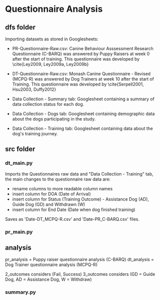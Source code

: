 # Questionnaire Analysis 

## dfs folder
Importing datasets as stored in Googlesheets:
- PR-Questionnaire-Raw.csv: Canine Behaviour Asssessment Research Questionnaire (C-BARQ) was answered by Puppy Raisers at week 0 after the start of training. This questionnaire was developed by \cite{Ley2009, Ley2009a, Ley2009b}

- DT-Questionnaire-Raw.csv: Monash Canine Questionnaire - Revised (MCPQ-R) was answered by Dog Trainers at week 10 after the start of Training. This questionnaire was developed by \cite{Serpell2001, Hsu2003, Duffy2012}

- Data Collection - Summary tab: Googlesheet containing a summary of data collection status for each dog.

- Data Collection - Dogs tab: Googlesheet containing demographic data about the dogs participating in the study.

- Data Collection - Training tab: Googlesheet  containing data about the dog's training journey.

## src folder

### dt_main.py
Imports the Questionnaires raw data and "Data Collection - Training" tab, the main changes to the questionnaire raw data are:

- rename columns to more readable column names
- insert column for DOA (Date of Arrival)
- insert column for Status (Training Outcome) - Assistance Dog (AD), Guide Dog (GD) and Withdrawn (W)
- insert column for End Date (Date when dog finished training)

Saves as 'Date-DT_MCPQ-R.csv' and 'Date-PR_C-BARQ.csv' files.


### pr_main.py


## analysis

pr_analysis = Puppy raiser questionnaire analysis (C-BARQ)
dt_analysis = Dog Trainer questionnaire analysis (MCPQ-R)

2_outcomes considers (Fail, Success)
3_outcomes considers (GD = Guide Dog, AD = Assistance Dog, W = Withdraw)

### summary.py